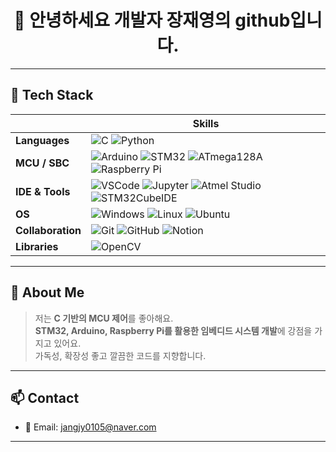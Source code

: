 <h1 align="center">👋 안녕하세요 개발자 장재영의 github입니다. </h1>


---

## 🚀 Tech Stack

| | Skills |
|--|--|
| **Languages** | ![C](https://img.shields.io/badge/C-00599C?style=flat&logo=c&logoColor=white) ![Python](https://img.shields.io/badge/Python-3776AB?style=flat&logo=python&logoColor=white) |
| **MCU / SBC** | ![Arduino](https://img.shields.io/badge/Arduino-00979D?style=flat&logo=arduino&logoColor=white) ![STM32](https://img.shields.io/badge/STM32-03234B?style=flat&logo=stmicroelectronics&logoColor=white) ![ATmega128A](https://img.shields.io/badge/ATmega128A-FF6F00?style=flat) ![Raspberry Pi](https://img.shields.io/badge/Raspberry_Pi-C51A4A?style=flat&logo=raspberry-pi&logoColor=white) |
| **IDE & Tools** | ![VSCode](https://img.shields.io/badge/VS_Code-007ACC?style=flat&logo=visual-studio-code&logoColor=white) ![Jupyter](https://img.shields.io/badge/Jupyter_Notebook-F37626?style=flat&logo=jupyter&logoColor=white) ![Atmel Studio](https://img.shields.io/badge/Atmel_Studio-0A0A0A?style=flat) ![STM32CubeIDE](https://img.shields.io/badge/STM32CubeIDE-1E63AF?style=flat) |
| **OS** | ![Windows](https://img.shields.io/badge/Windows10-0078D6?style=flat&logo=windows&logoColor=white) ![Linux](https://img.shields.io/badge/Linux-FCC624?style=flat&logo=linux&logoColor=black) ![Ubuntu](https://img.shields.io/badge/Ubuntu-E95420?style=flat&logo=ubuntu&logoColor=white) |
| **Collaboration** | ![Git](https://img.shields.io/badge/Git-F05032?style=flat&logo=git&logoColor=white) ![GitHub](https://img.shields.io/badge/GitHub-181717?style=flat&logo=github&logoColor=white) ![Notion](https://img.shields.io/badge/Notion-000000?style=flat&logo=notion&logoColor=white) |
| **Libraries** | ![OpenCV](https://img.shields.io/badge/OpenCV-5C3EE8?style=flat&logo=opencv&logoColor=white) |

---

## 💬 About Me

> 저는 **C 기반의 MCU 제어**를 좋아해요.  
> **STM32, Arduino, Raspberry Pi를 활용한 임베디드 시스템 개발**에 강점을 가지고 있어요.  
> 가독성, 확장성 좋고 깔끔한 코드를 지향합니다.  

---

## 📫 Contact

- 📧 Email: jangjy0105@naver.com  

---
